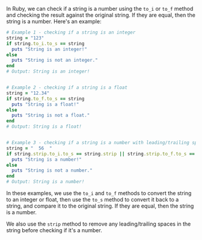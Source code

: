 In Ruby, we can check if a string is a number using the `to_i` or `to_f` method and checking the result against the original string. If they are equal, then the string is a number. Here's an example:

```ruby
# Example 1 - checking if a string is an integer
string = "123"
if string.to_i.to_s == string
  puts "String is an integer!"
else
  puts "String is not an integer."
end
# Output: String is an integer!


# Example 2 - checking if a string is a float
string = "12.34"
if string.to_f.to_s == string
  puts "String is a float!"
else
  puts "String is not a float."
end
# Output: String is a float!


# Example 3 - checking if a string is a number with leading/trailing spaces
string = "  56  "
if string.strip.to_i.to_s == string.strip || string.strip.to_f.to_s == string.strip
  puts "String is a number!"
else
  puts "String is not a number."
end
# Output: String is a number!
```

In these examples, we use the `to_i` and `to_f` methods to convert the string to an integer or float, then use the `to_s` method to convert it back to a string, and compare it to the original string. If they are equal, then the string is a number. 

We also use the `strip` method to remove any leading/trailing spaces in the string before checking if it's a number.